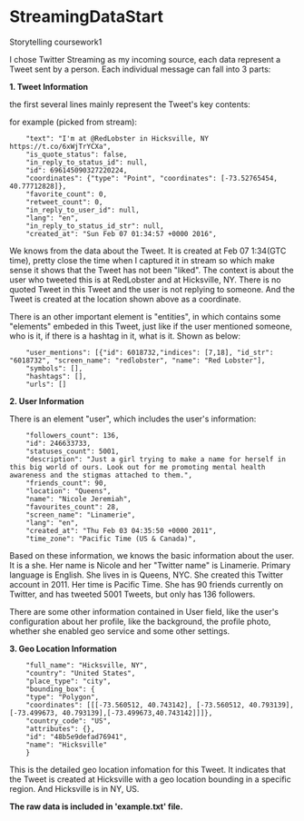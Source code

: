 # StreamingDataStart
Storytelling coursework1

I chose Twitter Streaming as my incoming source, each data represent a Tweet sent by a person. Each individual message can fall into 3 parts:

<b>1. Tweet Information</b>

the first several lines mainly represent the Tweet's key contents:
	
for example (picked from stream): 
		
		"text": "I'm at @RedLobster in Hicksville, NY https://t.co/6xWjTrYCXa", 
		"is_quote_status": false,  
		"in_reply_to_status_id": null, 
		"id": 696145090327220224, 
		"coordinates": {"type": "Point", "coordinates": [-73.52765454, 40.77712828]},
		"favorite_count": 0,
		"retweet_count": 0, 
		"in_reply_to_user_id": null, 
		"lang": "en", 
		"in_reply_to_status_id_str": null,
		"created_at": "Sun Feb 07 01:34:57 +0000 2016", 
We knows from the data about the Tweet. It is created at Feb 07 1:34(GTC time), pretty close the time when I captured it in stream so which make sense it shows that the Tweet has not been "liked". The context is about the user who tweeted this is at RedLobster and at Hicksville, NY. There is no quoted Tweet in this Tweet and the user is not replying to someone. And the Tweet is created at the location shown above as a coordinate.

There is an other important element is "entities", in which contains some "elements" embeded in this Tweet, just like if the user mentioned someone, who is it, if there is a hashtag in it, what is it. Shown as below:

		"user_mentions": [{"id": 6018732,"indices": [7,18], "id_str": "6018732", "screen_name": "redlobster", "name": "Red Lobster"], 
		"symbols": [], 
		"hashtags": [], 
		"urls": []

<b>2. User Information</b>

There is an element "user", which includes the user's information:

		"followers_count": 136, 
		"id": 246633733, 
		"statuses_count": 5001,
		"description": "Just a girl trying to make a name for herself in this big world of ours. Look out for me promoting mental health awareness and the stigmas attached to them.", 
		"friends_count": 90,
		"location": "Queens", 
		"name": "Nicole Jeremiah", 
		"favourites_count": 28, 
		"screen_name": "Linamerie", 
		"lang": "en", 
		"created_at": "Thu Feb 03 04:35:50 +0000 2011", 
		"time_zone": "Pacific Time (US & Canada)", 
		
Based on these information, we knows the basic information about the user. It is a she. Her name is Nicole and her "Twitter name" is Linamerie. Primary language is English. She lives in is Queens, NYC. She created this Twitter account in 2011. Her time is Pacific Time. She has 90 friends currently on Twitter, and has tweeted 5001 Tweets, but only has 136 followers.
	
There are some other information contained in User field, like the user's configuration about her profile, like the background, the profile photo, whether she enabled geo service and some other settings.
	
<b>3. Geo Location Information</b>

		"full_name": "Hicksville, NY", 
		"country": "United States", 
		"place_type": "city", 
		"bounding_box": {
		"type": "Polygon", 
		"coordinates": [[[-73.560512, 40.743142], [-73.560512, 40.793139], [-73.499673, 40.793139],[-73.499673,40.743142]]]}, 
		"country_code": "US", 
		"attributes": {}, 
		"id": "48b5e9defad76941", 
		"name": "Hicksville"
		}

This is the detailed geo location infomation for this Tweet. It indicates that the Tweet is created at Hicksville with a geo location bounding in a specific region. And Hicksville is in NY, US.

<b>The raw data is included in 'example.txt' file.</b>
 
 
